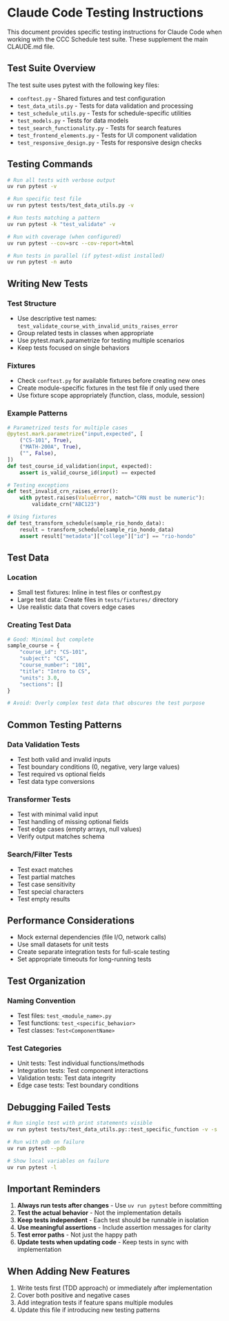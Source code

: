 # Claude Code Testing Instructions

This document provides specific testing instructions for Claude Code when working with the CCC Schedule test suite. These supplement the main CLAUDE.md file.

## Test Suite Overview

The test suite uses pytest with the following key files:
- `conftest.py` - Shared fixtures and test configuration
- `test_data_utils.py` - Tests for data validation and processing
- `test_schedule_utils.py` - Tests for schedule-specific utilities
- `test_models.py` - Tests for data models
- `test_search_functionality.py` - Tests for search features
- `test_frontend_elements.py` - Tests for UI component validation
- `test_responsive_design.py` - Tests for responsive design checks

## Testing Commands

```bash
# Run all tests with verbose output
uv run pytest -v

# Run specific test file
uv run pytest tests/test_data_utils.py -v

# Run tests matching a pattern
uv run pytest -k "test_validate" -v

# Run with coverage (when configured)
uv run pytest --cov=src --cov-report=html

# Run tests in parallel (if pytest-xdist installed)
uv run pytest -n auto
```

## Writing New Tests

### Test Structure
- Use descriptive test names: `test_validate_course_with_invalid_units_raises_error`
- Group related tests in classes when appropriate
- Use pytest.mark.parametrize for testing multiple scenarios
- Keep tests focused on single behaviors

### Fixtures
- Check `conftest.py` for available fixtures before creating new ones
- Create module-specific fixtures in the test file if only used there
- Use fixture scope appropriately (function, class, module, session)

### Example Patterns

```python
# Parametrized tests for multiple cases
@pytest.mark.parametrize("input,expected", [
    ("CS-101", True),
    ("MATH-200A", True),
    ("", False),
])
def test_course_id_validation(input, expected):
    assert is_valid_course_id(input) == expected

# Testing exceptions
def test_invalid_crn_raises_error():
    with pytest.raises(ValueError, match="CRN must be numeric"):
        validate_crn("ABC123")

# Using fixtures
def test_transform_schedule(sample_rio_hondo_data):
    result = transform_schedule(sample_rio_hondo_data)
    assert result["metadata"]["college"]["id"] == "rio-hondo"
```

## Test Data

### Location
- Small test fixtures: Inline in test files or conftest.py
- Large test data: Create files in `tests/fixtures/` directory
- Use realistic data that covers edge cases

### Creating Test Data
```python
# Good: Minimal but complete
sample_course = {
    "course_id": "CS-101",
    "subject": "CS",
    "course_number": "101",
    "title": "Intro to CS",
    "units": 3.0,
    "sections": []
}

# Avoid: Overly complex test data that obscures the test purpose
```

## Common Testing Patterns

### Data Validation Tests
- Test both valid and invalid inputs
- Test boundary conditions (0, negative, very large values)
- Test required vs optional fields
- Test data type conversions

### Transformer Tests
- Test with minimal valid input
- Test handling of missing optional fields
- Test edge cases (empty arrays, null values)
- Verify output matches schema

### Search/Filter Tests
- Test exact matches
- Test partial matches
- Test case sensitivity
- Test special characters
- Test empty results

## Performance Considerations

- Mock external dependencies (file I/O, network calls)
- Use small datasets for unit tests
- Create separate integration tests for full-scale testing
- Set appropriate timeouts for long-running tests

## Test Organization

### Naming Convention
- Test files: `test_<module_name>.py`
- Test functions: `test_<specific_behavior>`
- Test classes: `Test<ComponentName>`

### Test Categories
- Unit tests: Test individual functions/methods
- Integration tests: Test component interactions
- Validation tests: Test data integrity
- Edge case tests: Test boundary conditions

## Debugging Failed Tests

```bash
# Run single test with print statements visible
uv run pytest tests/test_data_utils.py::test_specific_function -v -s

# Run with pdb on failure
uv run pytest --pdb

# Show local variables on failure
uv run pytest -l
```

## Important Reminders

1. **Always run tests after changes** - Use `uv run pytest` before committing
2. **Test the actual behavior** - Not the implementation details
3. **Keep tests independent** - Each test should be runnable in isolation
4. **Use meaningful assertions** - Include assertion messages for clarity
5. **Test error paths** - Not just the happy path
6. **Update tests when updating code** - Keep tests in sync with implementation

## When Adding New Features

1. Write tests first (TDD approach) or immediately after implementation
2. Cover both positive and negative cases
3. Add integration tests if feature spans multiple modules
4. Update this file if introducing new testing patterns